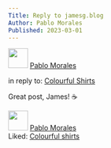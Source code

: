 ```yaml
---
Title: Reply to jamesg.blog
Author: Pablo Morales
Published: 2023-03-01
---
```

<div class="h-entry">
    <div class="u-author h-card">
      <img src="https://lifeofpablo.com/media/images/profilepic/pabs-cropped.jpg" class="u-photo" width="40">
      <a href="https://lifeofpablo.com/" class="u-url p-name">Pablo Morales</a>
    <p>in reply to: <a class="u-in-reply-to" href="https://jamesg.blog/2023/06/14/colourful-shirts/">Colourful Shirts</a></p>
    <p class="e-content">Great post, James! ☕</p>
</div>
</div>

<div class="h-entry">
    <div class="u-author h-card">
      <img src="https://lifeofpablo.com/media/images/profilepic/pabs-cropped.jpg" class="u-photo" width="40">
      <a href="https://lifeofpablo.com/" class="u-url p-name">Pablo Morales</a>
    </div>
 Liked: <a class="u-like-of" href="https://jamesg.blog/2023/06/14/colourful-shirts/">Colourful shirts</a>
</div>
